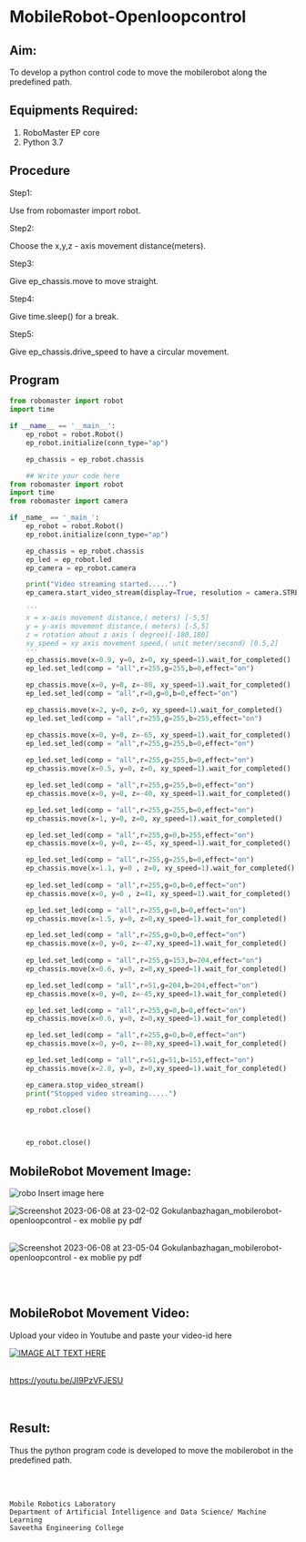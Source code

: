 # MobileRobot-Openloopcontrol

## Aim:

To develop a python control code to move the mobilerobot along the predefined path.

## Equipments Required:

1. RoboMaster EP core
2. Python 3.7

## Procedure

Step1:

Use from robomaster import robot.

Step2:

Choose the x,y,z - axis movement distance(meters).

Step3:

Give ep_chassis.move to move straight.

Step4:

Give time.sleep() for a break.

Step5:

Give ep_chassis.drive_speed to have a circular movement.

## Program
```python
from robomaster import robot
import time

if __name__ == '__main__':
    ep_robot = robot.Robot()
    ep_robot.initialize(conn_type="ap")

    ep_chassis = ep_robot.chassis

    ## Write your code here
from robomaster import robot
import time
from robomaster import camera

if _name_ == '_main_':
    ep_robot = robot.Robot()
    ep_robot.initialize(conn_type="ap")

    ep_chassis = ep_robot.chassis
    ep_led = ep_robot.led
    ep_camera = ep_robot.camera

    print("Video streaming started.....")
    ep_camera.start_video_stream(display=True, resolution = camera.STREAM_360P)

    '''
    x = x-axis movement distance,( meters) [-5,5]
    y = y-axis movement distance,( meters) [-5,5]
    z = rotation about z axis ( degree)[-180,180]
    xy_speed = xy axis movement speed,( unit meter/second) [0.5,2]
    '''
    ep_chassis.move(x=0.9, y=0, z=0, xy_speed=1).wait_for_completed()
    ep_led.set_led(comp = "all",r=255,g=255,b=0,effect="on")

    ep_chassis.move(x=0, y=0, z=-80, xy_speed=1).wait_for_completed()
    ep_led.set_led(comp = "all",r=0,g=0,b=0,effect="on")

    ep_chassis.move(x=2, y=0, z=0, xy_speed=1).wait_for_completed()
    ep_led.set_led(comp = "all",r=255,g=255,b=255,effect="on")

    ep_chassis.move(x=0, y=0, z=-65, xy_speed=1).wait_for_completed()
    ep_led.set_led(comp = "all",r=255,g=255,b=0,effect="on")
    
    ep_led.set_led(comp = "all",r=255,g=255,b=0,effect="on")
    ep_chassis.move(x=0.5, y=0, z=0, xy_speed=1).wait_for_completed()

    ep_led.set_led(comp = "all",r=255,g=255,b=0,effect="on")
    ep_chassis.move(x=0, y=0, z=-40, xy_speed=1).wait_for_completed()

    ep_led.set_led(comp = "all",r=255,g=255,b=0,effect="on")
    ep_chassis.move(x=1, y=0, z=0, xy_speed=1).wait_for_completed()

    ep_led.set_led(comp = "all",r=255,g=0,b=255,effect="on")
    ep_chassis.move(x=0, y=0, z=-45, xy_speed=1).wait_for_completed()

    ep_led.set_led(comp = "all",r=255,g=255,b=0,effect="on")
    ep_chassis.move(x=1.1, y=0 , z=0, xy_speed=1).wait_for_completed()
 
    ep_led.set_led(comp = "all",r=255,g=0,b=0,effect="on")
    ep_chassis.move(x=0, y=0 , z=41, xy_speed=1).wait_for_completed()

    ep_led.set_led(comp = "all",r=255,g=0,b=0,effect="on")
    ep_chassis.move(x=1.5, y=0, z=0,xy_speed=1).wait_for_completed()

    ep_led.set_led(comp = "all",r=255,g=0,b=0,effect="on")
    ep_chassis.move(x=0, y=0, z=-47,xy_speed=1).wait_for_completed()
    
    ep_led.set_led(comp = "all",r=255,g=153,b=204,effect="on")
    ep_chassis.move(x=0.6, y=0, z=0,xy_speed=1).wait_for_completed()

    ep_led.set_led(comp = "all",r=51,g=204,b=204,effect="on")
    ep_chassis.move(x=0, y=0, z=-45,xy_speed=1).wait_for_completed()

    ep_led.set_led(comp = "all",r=255,g=0,b=0,effect="on")
    ep_chassis.move(x=0.6, y=0, z=0,xy_speed=1).wait_for_completed()

    ep_led.set_led(comp = "all",r=255,g=0,b=0,effect="on")
    ep_chassis.move(x=0, y=0, z=-80,xy_speed=1).wait_for_completed()

    ep_led.set_led(comp = "all",r=51,g=51,b=153,effect="on")      
    ep_chassis.move(x=2.8, y=0, z=0,xy_speed=1).wait_for_completed()

    ep_camera.stop_video_stream()
    print("Stopped video streaming.....")

    ep_robot.close()


    
    ep_robot.close()
```

## MobileRobot Movement Image:

![robo](./img/robomaster.png)
Insert image here

![Screenshot 2023-06-08 at 23-02-02 Gokulanbazhagan_mobilerobot-openloopcontrol - ex moblie py pdf](https://github.com/DINESH18032004/mobilerobot-openloopcontrol/assets/119477784/cf3636b9-cc25-488c-aea0-50e5943a52b2)



<br/>![Screenshot 2023-06-08 at 23-05-04 Gokulanbazhagan_mobilerobot-openloopcontrol - ex moblie py pdf](https://github.com/DINESH18032004/mobilerobot-openloopcontrol/assets/119477784/1984768f-bba3-4759-a385-68fc08e5f855)

<br/>
<br/>

## MobileRobot Movement Video:

Upload your video in Youtube and paste your video-id here

[![IMAGE ALT TEXT HERE](https://img.youtube.com/vi/YOUTUBE_VIDEO_ID_HERE/0.jpg)](https://www.youtube.com/watch?v=YOUTUBE_VIDEO_ID_HERE)

<br/>https://youtu.be/JI9PzVFJESU
<br/>
<br/>
<br/>

## Result:

Thus the python program code is developed to move the mobilerobot in the predefined path.


<br/>
<br/>

```
Mobile Robotics Laboratory
Department of Artificial Intelligence and Data Science/ Machine Learning
Saveetha Engineering College
```
